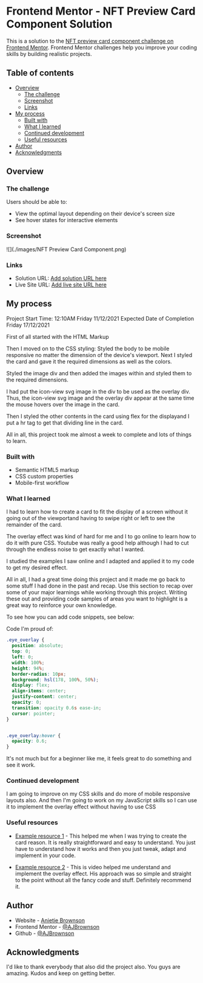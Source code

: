 # Frontend Mentor - NFT Preview Card Component Solution

This is a solution to the [NFT preview card component challenge on Frontend Mentor](https://www.frontendmentor.io/challenges/nft-preview-card-component-SbdUL_w0U). Frontend Mentor challenges help you improve your coding skills by building realistic projects. 

## Table of contents

- [Overview](#overview)
  - [The challenge](#the-challenge)
  - [Screenshot](#screenshot)
  - [Links](#links)
- [My process](#my-process)
  - [Built with](#built-with)
  - [What I learned](#what-i-learned)
  - [Continued development](#continued-development)
  - [Useful resources](#useful-resources)
- [Author](#author)
- [Acknowledgments](#acknowledgments)


## Overview

### The challenge

Users should be able to:

- View the optimal layout depending on their device's screen size
- See hover states for interactive elements

### Screenshot

![](./images/NFT Preview Card Component.png)


### Links

- Solution URL: [Add solution URL here](https://github.com/AJBrownson/NFT-preview-card/tree/main/nft-preview-card-component-main)
- Live Site URL: [Add live site URL here](https://coolnftcard.netlify.app/)

## My process  #################################
Project Start Time: 12:10AM    Friday 11/12/2021
Expected Date of Completion    Friday 17/12/2021

First of all started with the HTML Markup

Then I moved on to the CSS styling:
Styled the body to be mobile responsive no matter the dimension of the device's viewport. Next I styled the card and gave it the required dimensions as well as the colors.

Styled the image div and then added the images within and styled them to the required dimensions.

I had put the icon-view svg image in the div to be used as the overlay div. Thus, the icon-view svg image and the overlay div appear at the same time the mouse hovers over the image in the card.

Then I styled the other contents in the card using flex for the displayand I put a hr tag to get that dividing line in the card.

All in all, this project took me almost a week to complete and lots of things to learn.


### Built with

- Semantic HTML5 markup
- CSS custom properties
- Mobile-first workflow


### What I learned

I had to learn how to create a card to fit the display of a screen without it going out of the viewportand having to swipe right or left to see the remainder of the card.

The overlay effect was kind of hard for me and I to go online to learn how to do it with pure CSS. Youtube was really a good help although I had to cut through the endless noise to get exactly what I wanted. 

I studied the examples I saw online and I adapted and applied it to my code to get my desired effect. 

All in all, I had a great time doing this project and it made me go back to some stuff I had done in the past and recap.
Use this section to recap over some of your major learnings while working through this project. Writing these out and providing code samples of areas you want to highlight is a great way to reinforce your own knowledge.

To see how you can add code snippets, see below:

Code I'm proud of:

```css
.eye_overlay {
  position: absolute;
  top: 0;
  left: 0;
  width: 100%;
  height: 94%;
  border-radius: 10px;
  background: hsl(178, 100%, 50%);
  display: flex;
  align-items: center;
  justify-content: center;
  opacity: 0;
  transition: opacity 0.6s ease-in;
  cursor: pointer;
}


.eye_overlay:hover {
  opacity: 0.6;
}
```

It's not much but for a beginner like me, it feels great to do something and see it work.


### Continued development

I am going to improve on my CSS skills and do more of mobile responsive layouts also.
And then I'm going to work on my JavaScript skills so I can use it to implement the overlay effect without having to use CSS


### Useful resources

- [Example resource 1](https://www.w3schools.com/howto/howto_css_column_cards.asp) - This helped me when I was trying to create the card reason. It is really straightforward and easy to understand. You just have to understand how it works and then you just tweak, adapt and implement in your code.

- [Example resource 2](https://www.youtube.com/watch?v=exb2ab72Xhs) - This is video helped me understand and implement the overlay effect. His approach was so simple and straight to the point without all the fancy code and stuff. Definitely recommend it.


## Author

- Website - [Anietie Brownson](https://anietiebrownson.netlify.app)
- Frontend Mentor - [@AJBrownson](https://www.frontendmentor.io/profile/AJBrownson)
- Github - [@AJBrownson](https://github.com/AJBrownson)


## Acknowledgments

I'd like to thank everybody that also did the project also. You guys are amazing. Kudos and keep on getting better.

